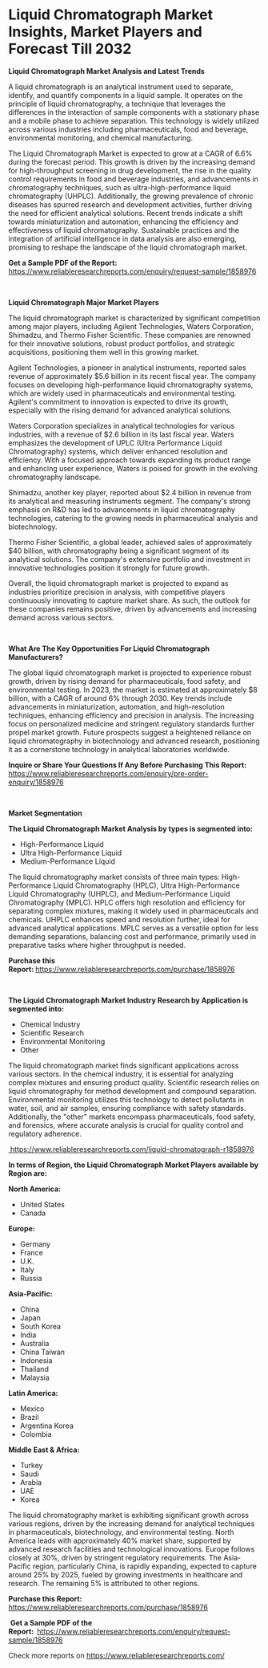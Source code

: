 <p><h1>Liquid Chromatograph Market Insights, Market Players and Forecast Till 2032</h1></p><p><strong>Liquid Chromatograph Market Analysis and Latest Trends</strong></p>
<p><p>A liquid chromatograph is an analytical instrument used to separate, identify, and quantify components in a liquid sample. It operates on the principle of liquid chromatography, a technique that leverages the differences in the interaction of sample components with a stationary phase and a mobile phase to achieve separation. This technology is widely utilized across various industries including pharmaceuticals, food and beverage, environmental monitoring, and chemical manufacturing.</p><p>The Liquid Chromatograph Market is expected to grow at a CAGR of 6.6% during the forecast period. This growth is driven by the increasing demand for high-throughput screening in drug development, the rise in the quality control requirements in food and beverage industries, and advancements in chromatography techniques, such as ultra-high-performance liquid chromatography (UHPLC). Additionally, the growing prevalence of chronic diseases has spurred research and development activities, further driving the need for efficient analytical solutions. Recent trends indicate a shift towards miniaturization and automation, enhancing the efficiency and effectiveness of liquid chromatography. Sustainable practices and the integration of artificial intelligence in data analysis are also emerging, promising to reshape the landscape of the liquid chromatograph market.</p></p>
<p><strong>Get a Sample PDF of the Report:&nbsp;</strong> <a href="https://www.reliableresearchreports.com/enquiry/request-sample/1858976?utm_campaign=2273&utm_medium=2&utm_source=Github&utm_content=ia&utm_term=10042025&utm_id=liquid-chromatograph">https://www.reliableresearchreports.com/enquiry/request-sample/1858976</a></p>
<p>&nbsp;</p>
<p><strong>Liquid Chromatograph Major Market Players</strong></p>
<p><p>The liquid chromatograph market is characterized by significant competition among major players, including Agilent Technologies, Waters Corporation, Shimadzu, and Thermo Fisher Scientific. These companies are renowned for their innovative solutions, robust product portfolios, and strategic acquisitions, positioning them well in this growing market.</p><p>Agilent Technologies, a pioneer in analytical instruments, reported sales revenue of approximately $5.6 billion in its recent fiscal year. The company focuses on developing high-performance liquid chromatography systems, which are widely used in pharmaceuticals and environmental testing. Agilent's commitment to innovation is expected to drive its growth, especially with the rising demand for advanced analytical solutions.</p><p>Waters Corporation specializes in analytical technologies for various industries, with a revenue of $2.6 billion in its last fiscal year. Waters emphasizes the development of UPLC (Ultra Performance Liquid Chromatography) systems, which deliver enhanced resolution and efficiency. With a focused approach towards expanding its product range and enhancing user experience, Waters is poised for growth in the evolving chromatography landscape.</p><p>Shimadzu, another key player, reported about $2.4 billion in revenue from its analytical and measuring instruments segment. The company's strong emphasis on R&D has led to advancements in liquid chromatography technologies, catering to the growing needs in pharmaceutical analysis and biotechnology.</p><p>Thermo Fisher Scientific, a global leader, achieved sales of approximately $40 billion, with chromatography being a significant segment of its analytical solutions. The company's extensive portfolio and investment in innovative technologies position it strongly for future growth.</p><p>Overall, the liquid chromatograph market is projected to expand as industries prioritize precision in analysis, with competitive players continuously innovating to capture market share. As such, the outlook for these companies remains positive, driven by advancements and increasing demand across various sectors.</p></p>
<p>&nbsp;</p>
<p><strong>What Are The Key Opportunities For Liquid Chromatograph Manufacturers?</strong></p>
<p><p>The global liquid chromatograph market is projected to experience robust growth, driven by rising demand for pharmaceuticals, food safety, and environmental testing. In 2023, the market is estimated at approximately $8 billion, with a CAGR of around 6% through 2030. Key trends include advancements in miniaturization, automation, and high-resolution techniques, enhancing efficiency and precision in analysis. The increasing focus on personalized medicine and stringent regulatory standards further propel market growth. Future prospects suggest a heightened reliance on liquid chromatography in biotechnology and advanced research, positioning it as a cornerstone technology in analytical laboratories worldwide.</p></p>
<p><strong>Inquire or Share Your Questions If Any Before Purchasing This Report:</strong> <a href="https://www.reliableresearchreports.com/enquiry/pre-order-enquiry/1858976?utm_campaign=2273&utm_medium=2&utm_source=Github&utm_content=ia&utm_term=10042025&utm_id=liquid-chromatograph">https://www.reliableresearchreports.com/enquiry/pre-order-enquiry/1858976</a></p>
<p>&nbsp;</p>
<p><strong>Market Segmentation</strong></p>
<p><strong>The Liquid Chromatograph Market Analysis by types is segmented into:</strong></p>
<p><ul><li>High-Performance Liquid</li><li>Ultra High-Performance Liquid</li><li>Medium-Performance Liquid</li></ul></p>
<p><p>The liquid chromatography market consists of three main types: High-Performance Liquid Chromatography (HPLC), Ultra High-Performance Liquid Chromatography (UHPLC), and Medium-Performance Liquid Chromatography (MPLC). HPLC offers high resolution and efficiency for separating complex mixtures, making it widely used in pharmaceuticals and chemicals. UHPLC enhances speed and resolution further, ideal for advanced analytical applications. MPLC serves as a versatile option for less demanding separations, balancing cost and performance, primarily used in preparative tasks where higher throughput is needed.</p></p>
<p><strong>Purchase this Report:&nbsp;</strong><a href="https://www.reliableresearchreports.com/purchase/1858976?utm_campaign=2273&utm_medium=2&utm_source=Github&utm_content=ia&utm_term=10042025&utm_id=liquid-chromatograph">https://www.reliableresearchreports.com/purchase/1858976</a></p>
<p>&nbsp;</p>
<p><strong>The Liquid Chromatograph Market Industry Research by Application is segmented into:</strong></p>
<p><ul><li>Chemical Industry</li><li>Scientific Research</li><li>Environmental Monitoring</li><li>Other</li></ul></p>
<p><p>The liquid chromatograph market finds significant applications across various sectors. In the chemical industry, it is essential for analyzing complex mixtures and ensuring product quality. Scientific research relies on liquid chromatography for method development and compound separation. Environmental monitoring utilizes this technology to detect pollutants in water, soil, and air samples, ensuring compliance with safety standards. Additionally, the "other" markets encompass pharmaceuticals, food safety, and forensics, where accurate analysis is crucial for quality control and regulatory adherence.</p></p>
<p><a href="https://www.reliableresearchreports.com/liquid-chromatograph-r1858976?utm_campaign=2273&utm_medium=2&utm_source=Github&utm_content=ia&utm_term=10042025&utm_id=liquid-chromatograph">&nbsp;https://www.reliableresearchreports.com/liquid-chromatograph-r1858976</a></p>
<p><strong>In terms of Region, the Liquid Chromatograph Market Players available by Region are:</strong></p>
<p>
    <p> <strong> North America: </strong>
        <ul>
            <li>United States</li>
            <li>Canada</li>
        </ul>
        </p> 
    <p> <strong> Europe: </strong>
        <ul>
            <li>Germany</li>
            <li>France</li>
            <li>U.K.</li>
            <li>Italy</li>
            <li>Russia</li>
        </ul>
        </p> 
    <p> <strong> Asia-Pacific: </strong>
        <ul>
            <li>China</li>
            <li>Japan</li>
            <li>South Korea</li>
            <li>India</li>
            <li>Australia</li>
            <li>China Taiwan</li>
            <li>Indonesia</li>
            <li>Thailand</li>
            <li>Malaysia</li>
        </ul>
        </p> 
    <p> <strong> Latin America: </strong>
        <ul>
            <li>Mexico</li>
            <li>Brazil</li>
            <li>Argentina Korea</li>
            <li>Colombia</li>
        </ul>
        </p> 
    <p> <strong> Middle East & Africa: </strong>
        <ul>
            <li>Turkey</li>
            <li>Saudi</li>
            <li>Arabia</li>
            <li>UAE</li>
            <li>Korea</li>
        </ul>
    </p>
    </p>
<p><p>The liquid chromatography market is exhibiting significant growth across various regions, driven by the increasing demand for analytical techniques in pharmaceuticals, biotechnology, and environmental testing. North America leads with approximately 40% market share, supported by advanced research facilities and technological innovations. Europe follows closely at 30%, driven by stringent regulatory requirements. The Asia-Pacific region, particularly China, is rapidly expanding, expected to capture around 25% by 2025, fueled by growing investments in healthcare and research. The remaining 5% is attributed to other regions.</p></p>
<p><strong>Purchase this Report: </strong><a href="https://www.reliableresearchreports.com/purchase/1858976?utm_campaign=2273&utm_medium=2&utm_source=Github&utm_content=ia&utm_term=10042025&utm_id=liquid-chromatograph">https://www.reliableresearchreports.com/purchase/1858976</a></p>
<p>&nbsp;<strong>Get a Sample PDF of the Report:&nbsp;&nbsp;</strong><a href="https://www.reliableresearchreports.com/enquiry/request-sample/1858976?utm_campaign=2273&utm_medium=2&utm_source=Github&utm_content=ia&utm_term=10042025&utm_id=liquid-chromatograph">https://www.reliableresearchreports.com/enquiry/request-sample/1858976</a></p>
<p><strong></strong></p>
<p>Check more reports on <a href="https://www.reliableresearchreports.com/?utm_campaign=2273&utm_medium=2&utm_source=Github&utm_content=ia&utm_term=10042025&utm_id=liquid-chromatograph">https://www.reliableresearchreports.com/</a></p>
